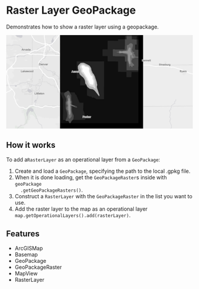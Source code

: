 <h1>Raster Layer GeoPackage</h1>

<p>Demonstrates how to show a raster layer using a geopackage.</p>

<p><img src="RasterLayerGeoPackage.png"/></p>

<h2>How it works</h2>

<p>To add a<code>RasterLayer</code> as an operational layer from a <code>GeoPackage</code>:</p>
<ol>
  <li>Create and load a <code>GeoPackage</code>, specifying the path to the local .gpkg file.</li>
  <li>When it is done loading, get the <code>GeoPackageRaster</code>s inside with <code>geoPackage
  .getGeoPackageRasters()</code>.</li>
  <li>Construct a <code>RasterLayer</code> with the <code>GeoPackageRaster</code> in the list you want to use.</li>
  <li>Add the raster layer to the map as an operational layer <code>map.getOperationalLayers().add(rasterLayer)</code>.</li>
</ol>

<h2>Features</h2>

<ul>
  <li>ArcGISMap</li>
  <li>Basemap</li>
  <li>GeoPackage</li>
  <li>GeoPackageRaster</li>
  <li>MapView</li>
  <li>RasterLayer</li>
</ul>
